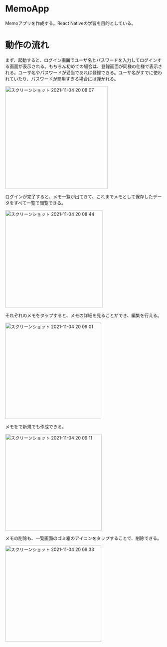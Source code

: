 # MemoApp
Memoアプリを作成する。React Nativeの学習を目的としている。

# 動作の流れ
まず、起動すると、ログイン画面でユーザ名とパスワードを入力してログインする画面が表示される。もちろん初めての場合は、登録画面が同様の仕様で表示される。ユーザ名やパスワードが妥当であれば登録できる。ユーザ名がすでに使われていたり、パスワードが簡単すぎる場合には弾かれる。


<img width="329" alt="スクリーンショット 2021-11-04 20 08 07" src="https://user-images.githubusercontent.com/44596652/140303877-c1915ee5-2fb8-48f6-ae7c-b9668ba5dcae.png">


ログインが完了すると、メモ一覧が出てきて、これまでメモとして保存したデータをすべて一覧で閲覧できる。


<img width="312" alt="スクリーンショット 2021-11-04 20 08 44" src="https://user-images.githubusercontent.com/44596652/140303909-ec77a3d7-fe42-4978-8afa-f671127eccb4.png">


それぞれのメモをタップすると、メモの詳細を見ることができ、編集を行える。


<img width="308" alt="スクリーンショット 2021-11-04 20 09 01" src="https://user-images.githubusercontent.com/44596652/140303924-61b2a369-ce11-4052-9ad2-11f973d96f13.png">

メモをで新規でも作成できる。


<img width="309" alt="スクリーンショット 2021-11-04 20 09 11" src="https://user-images.githubusercontent.com/44596652/140303931-8e0fc7a3-c9c7-4776-8ade-765db7e3209a.png">

メモの削除も、一覧画面のゴミ箱のアイコンをタップすることで、削除できる。


<img width="308" alt="スクリーンショット 2021-11-04 20 09 33" src="https://user-images.githubusercontent.com/44596652/140303940-9c6a2500-097c-4fdb-90b1-6cb0a7eaf2c8.png">
